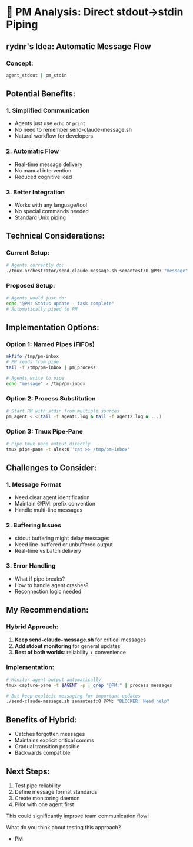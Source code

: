 # 🔄 PM Analysis: Direct stdout→stdin Piping

## rydnr's Idea: Automatic Message Flow

### Concept:
```bash
agent_stdout | pm_stdin
```

## Potential Benefits:

### 1. Simplified Communication
- Agents just use `echo` or `print`
- No need to remember send-claude-message.sh
- Natural workflow for developers

### 2. Automatic Flow
- Real-time message delivery
- No manual intervention
- Reduced cognitive load

### 3. Better Integration
- Works with any language/tool
- No special commands needed
- Standard Unix piping

## Technical Considerations:

### Current Setup:
```bash
# Agents currently do:
./tmux-orchestrator/send-claude-message.sh semantest:0 @PM: "message"
```

### Proposed Setup:
```bash
# Agents would just do:
echo "@PM: Status update - task complete"
# Automatically piped to PM
```

## Implementation Options:

### Option 1: Named Pipes (FIFOs)
```bash
mkfifo /tmp/pm-inbox
# PM reads from pipe
tail -f /tmp/pm-inbox | pm_process

# Agents write to pipe
echo "message" > /tmp/pm-inbox
```

### Option 2: Process Substitution
```bash
# Start PM with stdin from multiple sources
pm_agent < <(tail -f agent1.log & tail -f agent2.log & ...)
```

### Option 3: Tmux Pipe-Pane
```bash
# Pipe tmux pane output directly
tmux pipe-pane -t alex:0 'cat >> /tmp/pm-inbox'
```

## Challenges to Consider:

### 1. Message Format
- Need clear agent identification
- Maintain @PM: prefix convention
- Handle multi-line messages

### 2. Buffering Issues
- stdout buffering might delay messages
- Need line-buffered or unbuffered output
- Real-time vs batch delivery

### 3. Error Handling
- What if pipe breaks?
- How to handle agent crashes?
- Reconnection logic needed

## My Recommendation:

### Hybrid Approach:
1. **Keep send-claude-message.sh** for critical messages
2. **Add stdout monitoring** for general updates
3. **Best of both worlds**: reliability + convenience

### Implementation:
```bash
# Monitor agent output automatically
tmux capture-pane -t $AGENT -p | grep "@PM:" | process_messages

# But keep explicit messaging for important updates
./send-claude-message.sh semantest:0 @PM: "BLOCKER: Need help"
```

## Benefits of Hybrid:
- Catches forgotten messages
- Maintains explicit critical comms
- Gradual transition possible
- Backwards compatible

## Next Steps:
1. Test pipe reliability
2. Define message format standards
3. Create monitoring daemon
4. Pilot with one agent first

This could significantly improve team communication flow!

What do you think about testing this approach?

- PM